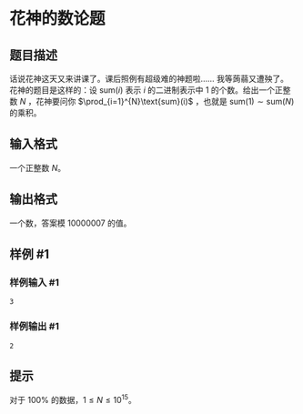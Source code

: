 # 花神的数论题

## 题目描述

话说花神这天又来讲课了。课后照例有超级难的神题啦…… 我等蒟蒻又遭殃了。 花神的题目是这样的：设  $\text{sum}(i)$  表示  $i$  的二进制表示中  $1$  的个数。给出一个正整数  $N$  ，花神要问你  $\prod_{i=1}^{N}\text{sum}(i)$ ，也就是  $\text{sum}(1)\sim\text{sum}(N)$  的乘积。

## 输入格式

一个正整数 $N$。

## 输出格式

一个数，答案模 $10000007$ 的值。

## 样例 #1

### 样例输入 #1
```
3
```

### 样例输出 #1

```
2
```

## 提示

对于 $100\%$ 的数据，$1\le N\le 10^{15}$。

